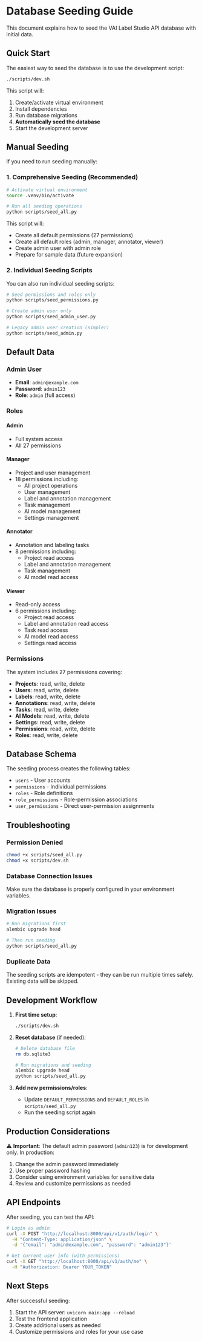 # Database Seeding Guide

This document explains how to seed the VAI Label Studio API database with initial data.

## Quick Start

The easiest way to seed the database is to use the development script:

```bash
./scripts/dev.sh
```

This script will:

1. Create/activate virtual environment
2. Install dependencies
3. Run database migrations
4. **Automatically seed the database**
5. Start the development server

## Manual Seeding

If you need to run seeding manually:

### 1. Comprehensive Seeding (Recommended)

```bash
# Activate virtual environment
source .venv/bin/activate

# Run all seeding operations
python scripts/seed_all.py
```

This script will:

- Create all default permissions (27 permissions)
- Create all default roles (admin, manager, annotator, viewer)
- Create admin user with admin role
- Prepare for sample data (future expansion)

### 2. Individual Seeding Scripts

You can also run individual seeding scripts:

```bash
# Seed permissions and roles only
python scripts/seed_permissions.py

# Create admin user only
python scripts/seed_admin_user.py

# Legacy admin user creation (simpler)
python scripts/seed_admin.py
```

## Default Data

### Admin User

- **Email**: `admin@example.com`
- **Password**: `admin123`
- **Role**: `admin` (full access)

### Roles

#### Admin

- Full system access
- All 27 permissions

#### Manager

- Project and user management
- 18 permissions including:
  - All project operations
  - User management
  - Label and annotation management
  - Task management
  - AI model management
  - Settings management

#### Annotator

- Annotation and labeling tasks
- 8 permissions including:
  - Project read access
  - Label and annotation management
  - Task management
  - AI model read access

#### Viewer

- Read-only access
- 6 permissions including:
  - Project read access
  - Label and annotation read access
  - Task read access
  - AI model read access
  - Settings read access

### Permissions

The system includes 27 permissions covering:

- **Projects**: read, write, delete
- **Users**: read, write, delete
- **Labels**: read, write, delete
- **Annotations**: read, write, delete
- **Tasks**: read, write, delete
- **AI Models**: read, write, delete
- **Settings**: read, write, delete
- **Permissions**: read, write, delete
- **Roles**: read, write, delete

## Database Schema

The seeding process creates the following tables:

- `users` - User accounts
- `permissions` - Individual permissions
- `roles` - Role definitions
- `role_permissions` - Role-permission associations
- `user_permissions` - Direct user-permission assignments

## Troubleshooting

### Permission Denied

```bash
chmod +x scripts/seed_all.py
chmod +x scripts/dev.sh
```

### Database Connection Issues

Make sure the database is properly configured in your environment variables.

### Migration Issues

```bash
# Run migrations first
alembic upgrade head

# Then run seeding
python scripts/seed_all.py
```

### Duplicate Data

The seeding scripts are idempotent - they can be run multiple times safely. Existing data will be skipped.

## Development Workflow

1. **First time setup**:

   ```bash
   ./scripts/dev.sh
   ```

2. **Reset database** (if needed):

   ```bash
   # Delete database file
   rm db.sqlite3

   # Run migrations and seeding
   alembic upgrade head
   python scripts/seed_all.py
   ```

3. **Add new permissions/roles**:
   - Update `DEFAULT_PERMISSIONS` and `DEFAULT_ROLES` in `scripts/seed_all.py`
   - Run the seeding script again

## Production Considerations

⚠️ **Important**: The default admin password (`admin123`) is for development only. In production:

1. Change the admin password immediately
2. Use proper password hashing
3. Consider using environment variables for sensitive data
4. Review and customize permissions as needed

## API Endpoints

After seeding, you can test the API:

```bash
# Login as admin
curl -X POST "http://localhost:8000/api/v1/auth/login" \
  -H "Content-Type: application/json" \
  -d '{"email": "admin@example.com", "password": "admin123"}'

# Get current user info (with permissions)
curl -X GET "http://localhost:8000/api/v1/auth/me" \
  -H "Authorization: Bearer YOUR_TOKEN"
```

## Next Steps

After successful seeding:

1. Start the API server: `uvicorn main:app --reload`
2. Test the frontend application
3. Create additional users as needed
4. Customize permissions and roles for your use case
